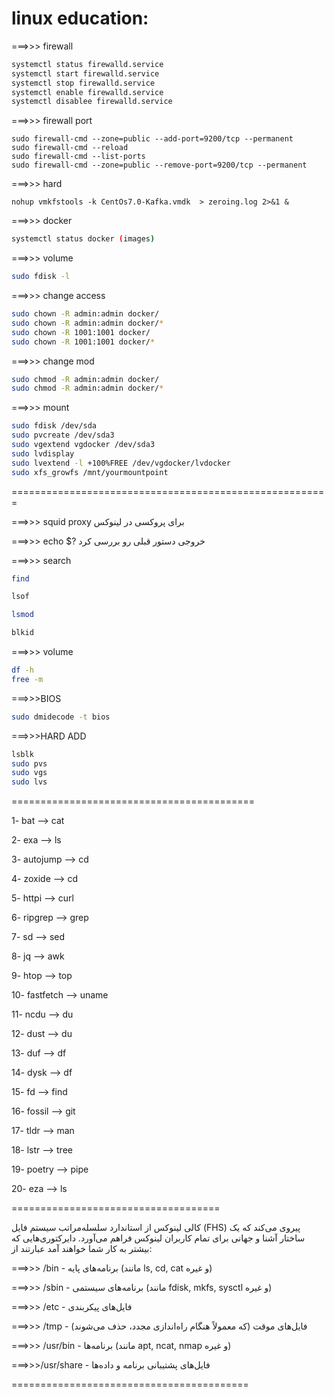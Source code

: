 # linux education:


===>>> firewall

```bash
systemctl status firewalld.service
systemctl start firewalld.service
systemctl stop firewalld.service
systemctl enable firewalld.service
systemctl disablee firewalld.service
```

===>>> firewall port
```
sudo firewall-cmd --zone=public --add-port=9200/tcp --permanent
sudo firewall-cmd --reload
sudo firewall-cmd --list-ports
sudo firewall-cmd --zone=public --remove-port=9200/tcp --permanent
```

===>>> hard
```
nohup vmkfstools -k CentOs7.0-Kafka.vmdk  > zeroing.log 2>&1 &
```

===>>> docker

```bash
systemctl status docker (images)
```

===>>> volume

```bash
sudo fdisk -l
```

===>>> change access

```bash
sudo chown -R admin:admin docker/
sudo chown -R admin:admin docker/*
sudo chown -R 1001:1001 docker/
sudo chown -R 1001:1001 docker/*
```

===>>> change mod
```bash
sudo chmod -R admin:admin docker/
sudo chmod -R admin:admin docker/*
```

===>>> mount

```bash
sudo fdisk /dev/sda
sudo pvcreate /dev/sda3
sudo vgextend vgdocker /dev/sda3
sudo lvdisplay
sudo lvextend -l +100%FREE /dev/vgdocker/lvdocker
sudo xfs_growfs /mnt/yourmountpoint
```


=======================================================

===>>> squid proxy  برای پروکسی در لینوکس 


===>>> echo $? خروجی دستور قبلی رو بررسی کرد

===>>> search
```bash
find
```

```bash
lsof
```

```bash
lsmod
```

```bash
blkid
```

===>>> volume
```bash
df -h 
free -m
```


===>>>BIOS
```bash
sudo dmidecode -t bios
```

===>>>HARD ADD

```bash
lsblk
sudo pvs
sudo vgs
sudo lvs
```


==========================================

1- bat --> cat

2- exa --> ls

3- autojump --> cd

4- zoxide --> cd

5- httpi --> curl

6- ripgrep --> grep

7- sd --> sed

8- jq --> awk

9- htop --> top

10- fastfetch --> uname

11- ncdu --> du

12- dust --> du

13-  duf --> df

14- dysk --> df

15- fd --> find

16- fossil --> git

17- tldr --> man

18- lstr --> tree

19- poetry --> pipe

20- eza --> ls

====================================


کالی لینوکس از استاندارد سلسله‌مراتب سیستم فایل (FHS) پیروی می‌کند که یک ساختار آشنا و جهانی برای تمام کاربران لینوکس فراهم می‌آورد. دایرکتوری‌هایی که بیشتر به کار شما خواهند آمد عبارتند از:

===>>> /bin - برنامه‌های پایه (مانند ls, cd, cat و غیره)

===>>> /sbin - برنامه‌های سیستمی (مانند fdisk, mkfs, sysctl و غیره)

===>>> /etc - فایل‌های پیکربندی

===>>> /tmp - فایل‌های موقت (که معمولاً هنگام راه‌اندازی مجدد، حذف می‌شوند)

===>>> /usr/bin - برنامه‌ها (مانند apt, ncat, nmap و غیره)

===>>>/usr/share - فایل‌های پشتیبانی برنامه و داده‌ها

=========================================
